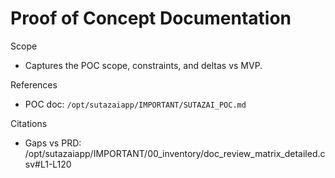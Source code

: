 # Proof of Concept Documentation

Scope
- Captures the POC scope, constraints, and deltas vs MVP.

References
- POC doc: `/opt/sutazaiapp/IMPORTANT/SUTAZAI_POC.md`

Citations
- Gaps vs PRD: /opt/sutazaiapp/IMPORTANT/00_inventory/doc_review_matrix_detailed.csv#L1-L120

